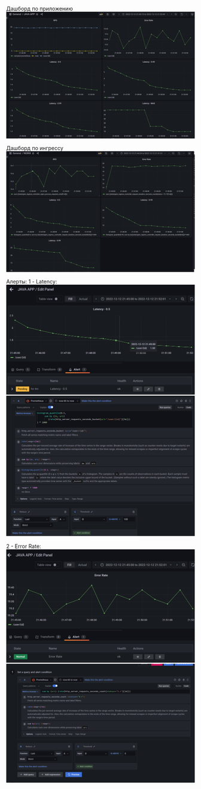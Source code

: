 Дашборд по приложению
![img_1.png](img_1.png)

Дашборд по ингрессу
![img.png](img.png)

Алерты:
1 - Latency:
![img_2.png](img_2.png)
![img_3.png](img_3.png)

2 - Error Rate:
![img_4.png](img_4.png)
![img_5.png](img_5.png)